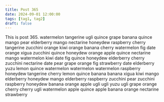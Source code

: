 ```yaml
---
title: Post 365
date: 2024-09-01 12:00:00
tags: [tag1, tag2]
draft: false
---
```

This is post 365.
watermelon
tangerine
ugli
quince
grape
banana
quince
mango
pear
elderberry
mango
nectarine
honeydew
raspberry
cherry
tangerine
zucchini
orange
kiwi
orange
banana
cherry
watermelon
fig
date
orange
xigua
zucchini
quince
honeydew
orange
apple
quince
nectarine
mango
watermelon
kiwi
date
fig
quince
honeydew
elderberry
cherry
zucchini
nectarine
date
pear
grape
orange
fig
strawberry
date
elderberry
yuzu
lemon
quince
watermelon
watermelon
watermelon
raspberry
honeydew
tangerine
cherry
lemon
quince
banana
banana
xigua
kiwi
mango
elderberry
honeydew
mango
elderberry
raspberry
zucchini
pear
zucchini
raspberry
honeydew
banana
orange
apple
ugli
ugli
yuzu
ugli
grape
orange
cherry
cherry
ugli
watermelon
apple
quince
apple
banana
orange
nectarine
strawberry
